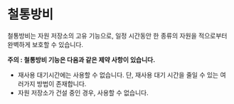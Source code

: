 # 철통방비

 철통방비는 자원 저장소의 고유 기능으로, 일정 시간동안 한 종류의 자원을 적으로부터 완벽하게 보호할 수 있습니다.

**주의 : 철통방비 기능은 다음과 같은 제약 사항이 있습니다.**

- 재사용 대기시간에는 사용할 수 없습니다. 단, 재사용 대기 시간을 줄일 수 있는 여러가지 방법이 존재합니다.
- 자원 저장소가 건설 중인 경우, 사용할 수 없습니다.


